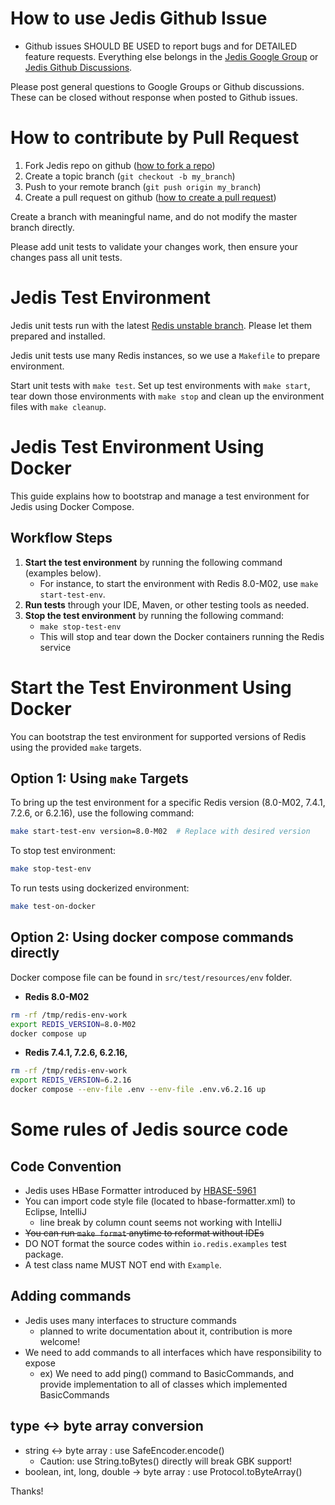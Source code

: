 # How to use Jedis Github Issue

* Github issues SHOULD BE USED to report bugs and for DETAILED feature requests. Everything else belongs in the [Jedis Google Group](https://groups.google.com/g/jedis_redis) or [Jedis Github Discussions](https://github.com/redis/jedis/discussions).

Please post general questions to Google Groups or Github discussions. These can be closed without response when posted to Github issues.

# How to contribute by Pull Request

1. Fork Jedis repo on github ([how to fork a repo](https://docs.github.com/en/get-started/quickstart/fork-a-repo))
2. Create a topic branch (`git checkout -b my_branch`)
3. Push to your remote branch (`git push origin my_branch`)
4. Create a pull request on github ([how to create a pull request](https://docs.github.com/en/pull-requests/collaborating-with-pull-requests/proposing-changes-to-your-work-with-pull-requests/creating-a-pull-request))

Create a branch with meaningful name, and do not modify the master branch directly.

Please add unit tests to validate your changes work, then ensure your changes pass all unit tests.

# Jedis Test Environment

Jedis unit tests run with the latest [Redis unstable branch](https://github.com/redis/redis/tree/unstable).
Please let them prepared and installed.

Jedis unit tests use many Redis instances, so we use a ```Makefile``` to prepare environment. 

Start unit tests with ```make test```.
Set up test environments with ```make start```, tear down those environments with ```make stop``` and clean up the environment files with ```make cleanup```.


# Jedis Test Environment Using Docker

This guide explains how to bootstrap and manage a test environment for Jedis using Docker Compose.

## Workflow Steps
1. **Start the test environment** by running the following command (examples below).
   - For instance, to start the environment with Redis 8.0-M02, use `make start-test-env`.
2. **Run tests** through your IDE, Maven, or other testing tools as needed.
3. **Stop the test environment** by running the following command:
   - `make stop-test-env`
   - This will stop and tear down the Docker containers running the Redis service

# Start the Test Environment Using Docker

You can bootstrap the test environment for supported versions of Redis using the provided `make` targets.

## Option 1: Using `make` Targets
To bring up the test environment for a specific Redis version (8.0-M02, 7.4.1, 7.2.6, or 6.2.16), use the following command:
```bash
make start-test-env version=8.0-M02  # Replace with desired version
```
To stop test environment:
```bash
make stop-test-env
```
To run tests using dockerized environment:
```bash
make test-on-docker
```

## Option 2: Using docker compose commands directly
Docker compose file can be found in `src/test/resources/env` folder.
- **Redis  8.0-M02**
```bash
rm -rf /tmp/redis-env-work
export REDIS_VERSION=8.0-M02
docker compose up
```
- **Redis 7.4.1, 7.2.6, 6.2.16,**
```bash
rm -rf /tmp/redis-env-work
export REDIS_VERSION=6.2.16
docker compose --env-file .env --env-file .env.v6.2.16 up
```


# Some rules of Jedis source code

## Code Convention

* Jedis uses HBase Formatter introduced by [HBASE-5961](https://issues.apache.org/jira/browse/HBASE-5961)
* You can import code style file (located to hbase-formatter.xml) to Eclipse, IntelliJ
  * line break by column count seems not working with IntelliJ
* <strike>You can run ```make format``` anytime to reformat without IDEs</strike>
* DO NOT format the source codes within `io.redis.examples` test package.
* A test class name MUST NOT end with `Example`.

## Adding commands

* Jedis uses many interfaces to structure commands
  * planned to write documentation about it, contribution is more welcome!
* We need to add commands to all interfaces which have responsibility to expose
  * ex) We need to add ping() command to BasicCommands, and provide implementation to all of classes which implemented BasicCommands

## type <-> byte array conversion

* string <-> byte array : use SafeEncoder.encode()
  * Caution: use String.toBytes() directly will break GBK support!
* boolean, int, long, double -> byte array : use Protocol.toByteArray()

Thanks!
